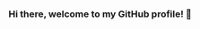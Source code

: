 ### Hi there, welcome to my GitHub profile! 👋


<!--
**sophiecs333/sophiecs333** is a ✨ _special_ ✨ repository because its `README.md` (this file) appears on your GitHub profile.

- 📫 How to reach me: contact me on LinkedIn https://www.linkedin.com/in/sophie-c-sorin/

Here are some ideas to get you started:

- 🔭 I’m currently working on my portfolio to put into practice what I have learnt during Le Wagon's bootcamp.
- 🌱 I’m currently learning Vue.
- 👯 I’m looking to collaborate on ...
- 🤔 I’m looking for help with ...
- 💬 Ask me about ...
- 📫 How to reach me: ...
- 😄 Pronouns: ...
- ⚡ Fun fact: ...
-->
